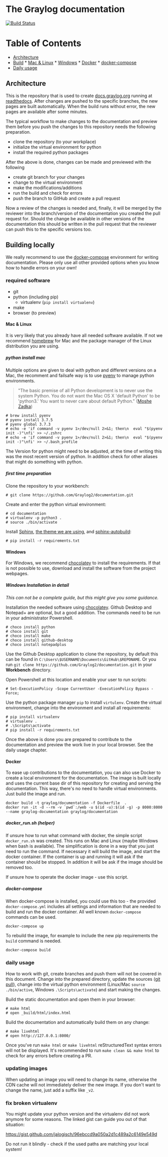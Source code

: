 # The Graylog documentation
[![Build Status](https://travis-ci.org/Graylog2/documentation.svg?branch=3.2)](https://travis-ci.org/Graylog2/documentation)

Table of Contents
=================

  * [Architecture](#architecture)
  * [Build](#building-locally)
        * [Mac & Linux](#or-using-pathogen)
        * [Windows](#or-using-vundle)
        * [Docker](#docker)
            * [docker-compose](#docker-compose)
  * [Daily usage](#daily-usage)

## Architecture

This is the repository that is used to create [docs.graylog.org](http://docs.graylog.org) running at [readthedocs](https://readthedocs.org/). After changes are pushed to the specific branches, the new pages are built automatically. When the build runs without error, the new pages are available after some minutes.

The typical workflow to make changes to the documentation and preview them before you push the changes to this repository needs the following preparation. 

- clone the repository (to your workplace)
- initialize the virtual environment for python
- install the required python packages

After the above is done, changes can be made and previewed with the following

- create git branch for your changes
- change to the virtual environment
- make the modifications/additions
- run the build and check for errors
- push the branch to GitHub and create a pull request

Now a review of the changes is needed and, finally, it will be merged by the reviewer into the branch/version of the documentation you created the pull request for. Should the change be available in other versions of the documentation this should be written in the pull request that the reviewer can push this to the specific versions too.


## Building locally

We really recommend to use the [docker-compose](#docker-compose) environment for writing documentation. Please only use all other provided options when you know how to handle errors on your own!

### required software

- git
- python (including pip)
  - virtualenv (`pip install virtualenv`)
- make
- browser (to preview)

#### Mac & Linux

It is very likely that you already have all needed software available. If not we recommend [homebrew](https://brew.sh/) for Mac and the package manager of the Linux distribution you are using.

##### python install mac

Multiple options are given to deal with python and different versions on a Mac, the recomment and failsafe way is to use [pyenv](https://github.com/pyenv/pyenv) to manage python environments. 

> "The basic premise of all Python development is to never use the system Python. You do not want the Mac OS X 'default Python' to be 'python3.' You want to never care about default Python." ([Moshe Zadka](https://opensource.com/users/moshez))

    # brew install pyenv
    # pyenv install 3.7.5
    # pyenv global 3.7.3
    # echo -e 'if command -v pyenv 1>/dev/null 2>&1; then\n  eval "$(pyenv init -)"\nfi' >> ~/.zshrc
    # echo -e 'if command -v pyenv 1>/dev/null 2>&1; then\n  eval "$(pyenv init -)"\nfi' >> ~/.bash_profile

The Version for python might need to be adjusted, at the time of writing this was the most recent version of python. In addition check for other aliases that might do something with python. 


##### first time preparation

Clone the repository to your workbench:

    # git clone https://github.com/Graylog2/documentation.git 


Create and enter the python virtual environment:

    # cd documentation
    # virtualenv -p python3 .
    # source ./bin/activate

Install [Sphinx](http://sphinx-doc.org), [the theme we are using](https://github.com/snide/sphinx_rtd_theme), and [sphinx-autobuild](https://github.com/GaretJax/sphinx-autobuild):

    # pip install -r requirements.txt


#### Windows

For Windows, we recommend [chocolatey](https://chocolatey.org/) to install the requirements. If that is not possible to use, download and install the software from the project webpages.   

##### Windows Installation in detail

_This can not be a complete guide, but this might give you some guidance._

Installation the needed software using [chocolatey](https://chocolatey.org/). Github Desktop and Notepad+ are optional, but a good addition. The commands need to be run in your administrator Powershell.
    
	# choco install python
    # choco install git
    # choco install make
    # choco install github-desktop
	# choco install notepadplus

Use the Github Desktop application to clone the repository, by default this can be found in `C:\Users\$USERNAME\Documents\GitHub\$REPONAME`. Or you run `git clone https://github.com/Graylog2/documentation.git` in your **Workbench** directory. 

Open Powershell at this location and enable your user to run scripts:

    # Set-ExecutionPolicy -Scope CurrentUser -ExecutionPolicy Bypass -Force;

Use the python package manager `pip` to install `virtulenv`. Create the virtual environment, change into the environment and install all requirements:

	# pip install virtualenv
	# virtualenv .
	# .\Scripts\activate
	# pip install -r requirements.txt
	
Once the above is done you are prepared to contribute to the documentation and preview the work live in your local browser. See the daily usage chapter.

#### Docker

To ease up contributions to the documentation, you can also use Docker to create a local environment for the documentation. The image is built locally and uses the current base dir of this repository for creating and serving the documentation. This way, there's no need to handle virtual environments. Just build the image and run. 


    docker build -t graylog/documentation -f Dockerfile  .
    docker run -it -d --rm -v `pwd`:/web -u $(id -u):$(id -g) -p 8000:8000 --name graylog-documentation graylog/documentation

##### docker_run.sh (helper)

If unsure how to run what command with docker, the simple script `docker_run.sh` was created. This runs on Mac and Linux (maybe Windows when bash is available). The simplification is done in a way that you just need to run the command. If necessary it will build the image, and start the docker container. If the container is up and running it will ask if the container should be stopped. In addition it will be ask if the image should be removed too. 

If unsure how to operate the docker image - use this script.

##### docker-compose

When docker-compose is installed, you could use this too - the provided `docker-compose.yml` includes all settings and information that are needed to build and run the docker container. All well known `docker-compose` commands can be used. 

    docker-compose up 

To rebuild the image, for example to include the new pip requirements the `build` command is needed.
    
    docker-compose build

	
### daily usage

How to work with git, create branches and push them will not be covered in this document. Change into the prepared directory, update the sources ([git pull](https://git-scm.com/docs/git-pull)), change into the virtual python environment (Linux/Mac `source ./bin/active`, Windows `.\Scripts\activate`) and start making the changes. 

Build the static documentation and open them in your browser:

    # make html
    # open _build/html/index.html


Build the documentation and automatically build them on any change:

    # make livehtml
    # open http://127.0.0.1:8000/

Once you've run `make html` or `make livehtml` reStructuredText syntax errors will not be displayed.
It's recommended to run `make clean && make html` to check for any errors before creating a PR.

### updating images

When updating an image you will need to change its name, otherwise the CDN cache will not immediately deliver the new image.
If you don't want to change the name, just add a suffix like `_v2`.

### fix broken virtualenv

You might update your python version and the virtualenv did not work anymore for some reasons. The linked gist can guide you out of that situation:

https://gist.github.com/jalogisch/96ebccd9a050a2d1c489a2c6149e549d

Do not run it blindly - check if the used paths are matching your local system!
